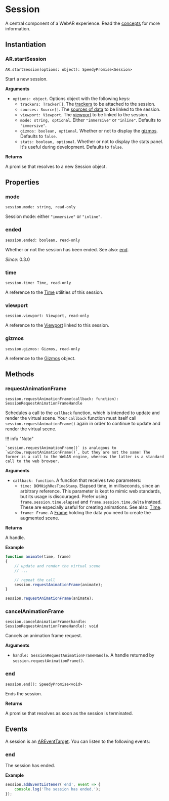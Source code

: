 # Session

A central component of a WebAR experience. Read the [concepts](../getting-started/concepts.md) for more information.

## Instantiation

### AR.startSession

`AR.startSession(options: object): SpeedyPromise<Session>`

Start a new session.

**Arguments**

* `options: object`. Options object with the following keys:
    * `trackers: Tracker[]`. The [trackers](tracker.md) to be attached to the session.
    * `sources: Source[]`. The [sources of data](source.md) to be linked to the session.
    * `viewport: Viewport`. The [viewport](viewport.md) to be linked to the session.
    * `mode: string, optional`. Either `"immersive"` or `"inline"`. Defaults to `"immersive"`.
    * `gizmos: boolean, optional`. Whether or not to display the [gizmos](gizmos.md). Defaults to `false`.
    * `stats: boolean, optional`. Whether or not to display the stats panel. It's useful during development. Defaults to `false`.

**Returns**

A promise that resolves to a new Session object.

## Properties

### mode

`session.mode: string, read-only`

Session mode: either `"immersive"` or `"inline"`.

### ended

`session.ended: boolean, read-only`

Whether or not the session has been ended. See also: [end](#end).

*Since:* 0.3.0

### time

`session.time: Time, read-only`

A reference to the [Time](time.md) utilities of this session.

### viewport

`session.viewport: Viewport, read-only`

A reference to the [Viewport](viewport.md) linked to this session.

### gizmos

`session.gizmos: Gizmos, read-only`

A reference to the [Gizmos](gizmos.md) object.

## Methods

### requestAnimationFrame

`session.requestAnimationFrame(callback: function): SessionRequestAnimationFrameHandle`

Schedules a call to the `callback` function, which is intended to update and render the virtual scene. Your `callback` function must itself call `session.requestAnimationFrame()` again in order to continue to update and render the virtual scene.

!!! info "Note"

    `session.requestAnimationFrame()` is analogous to `window.requestAnimationFrame()`, but they are not the same! The former is a call to the WebAR engine, whereas the latter is a standard call to the web browser.

**Arguments**

* `callback: function`. A function that receives two parameters:
    * `time: DOMHighResTimeStamp`. Elapsed time, in milliseconds, since an arbitrary reference. This parameter is kept to mimic web standards, but its usage is discouraged. Prefer using `frame.session.time.elapsed` and `frame.session.time.delta` instead. These are especially useful for creating animations. See also: [Time](time.md).
    * `frame: Frame`. A [Frame](frame.md) holding the data you need to create the augmented scene.

**Returns**

A handle.

**Example**

```js
function animate(time, frame)
{
    // update and render the virtual scene
    // ...

    // repeat the call
    session.requestAnimationFrame(animate);
}

session.requestAnimationFrame(animate);
```

### cancelAnimationFrame

`session.cancelAnimationFrame(handle: SessionRequestAnimationFrameHandle): void`

Cancels an animation frame request.

**Arguments**

* `handle: SessionRequestAnimationFrameHandle`. A handle returned by `session.requestAnimationFrame()`.

### end

`session.end(): SpeedyPromise<void>`

Ends the session.

**Returns**

A promise that resolves as soon as the session is terminated.

## Events

A session is an [AREventTarget](ar-event-target.md). You can listen to the following events:

### end

The session has ended.

**Example**

```js
session.addEventListener('end', event => {
    console.log('The session has ended.');
});
```